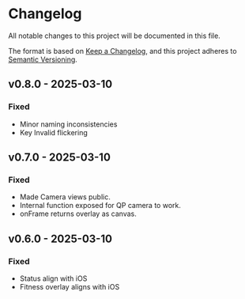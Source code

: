 # Changelog
All notable changes to this project will be documented in this file.

The format is based on [Keep a Changelog](https://keepachangelog.com/en/1.0.0/),
and this project adheres to [Semantic Versioning](https://semver.org/spec/v2.0.0.html).

## v0.8.0 - 2025-03-10

### Fixed
- Minor naming inconsistencies
- Key Invalid flickering

## v0.7.0 - 2025-03-10

### Fixed
- Made Camera views public.
- Internal function exposed for QP camera to work.
- onFrame returns overlay as canvas.

## v0.6.0 - 2025-03-10

### Fixed
- Status align with iOS
- Fitness overlay aligns with iOS